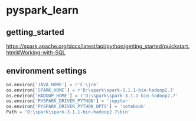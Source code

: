 # pyspark_learn

## getting_started
https://spark.apache.org/docs/latest/api/python/getting_started/quickstart.html#Working-with-SQL


## environment settings
```python
os.environ['JAVA_HOME'] = r'C:\jre'
os.environ['SPARK_HOME'] = r'D:\spark\spark-3.1.1-bin-hadoop2.7'
os.environ['HADOOP_HOME'] = r'D:\spark\spark-3.1.1-bin-hadoop2.7'
os.environ['PYSPARK_DRIVER_PYTHON'] = 'jupyter'
os.environ['PYSPARK_DRIVER_PYTHON_OPTS'] = 'notebook'
Path = 'D:\spark\spark-3.1.1-bin-hadoop2.7\bin'
```
